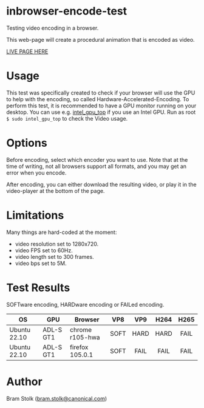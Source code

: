 # inbrowser-encode-test
Testing video encoding in a browser.

This web-page will create a procedural animation that is encoded as video.

[LIVE PAGE HERE](https://canonical.github.io/inbrowser-encode-test/)

# Usage

This test was specifically created to check if your browser will use the GPU to help with the encoding, so called Hardware-Accelerated-Encoding.
To perform this test, it is recommended to have a GPU monitor running on your desktop.
You can use e.g.
[intel_gpu_top](https://manpages.ubuntu.com/manpages/kinetic/man1/intel_gpu_top.1.html)
if you use an Intel GPU.
Run as root `$ sudo intel_gpu_top` to check the Video usage.


# Options

Before encoding, select which encoder you want to use.
Note that at the time of writing, not all browsers support all formats, and you may get an error when you encode.

After encoding, you can either download the resulting video, or play it in the video-player at the bottom of the page.

# Limitations

Many things are hard-coded at the moment:
 * video resolution set to 1280x720.
 * video FPS set to 60Hz.
 * video length set to 300 frames.
 * video bps set to 5M.

# Test Results

SOFTware encoding, HARDware encoding or FAILed encoding.

| OS          | GPU       | Browser         | VP8  | VP9  | H264 | H265 |
|-------------|-----------|-----------------|:----:|:----:|:----:|:----:|
|Ubuntu 22.10 | ADL-S GT1 | chrome r105-hwa | SOFT | HARD | HARD | FAIL |
|Ubuntu 22.10 | ADL-S GT1 | firefox 105.0.1 | SOFT | FAIL | FAIL | FAIL |

# Author

Bram Stolk (bram.stolk@canonical.com)

